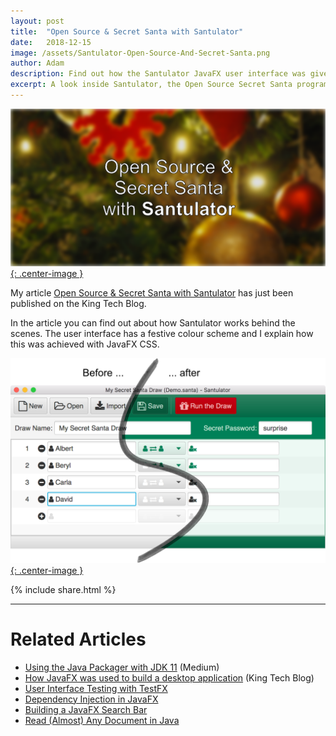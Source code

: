 ```yaml
---
layout: post
title:  "Open Source & Secret Santa with Santulator"
date:   2018-12-15
image: /assets/Santulator-Open-Source-And-Secret-Santa.png
author: Adam
description: Find out how the Santulator JavaFX user interface was given a colourful festive feel and some of the secrets of how it works behind the scenes.
excerpt: A look inside Santulator, the Open Source Secret Santa program. Find out how the JavaFX user interface was given a colourful festive feel and some of the secrets of how it works behind the scenes.
---
```

[![Open Source & Secret Santa with Santulator](/assets/Santulator-Open-Source-And-Secret-Santa.png){: .center-image }][Open Source & Secret Santa with Santulator]

My article [Open Source & Secret Santa with Santulator] has just been published on the King Tech Blog.

In the article you can find out about how Santulator works behind the scenes.  The user interface has a festive colour scheme and I explain how this was achieved with JavaFX CSS.

[![Santulator Festive Colour Scheme](/assets/Santulator-Festive-Colour-Scheme.png){: .center-image }][Open Source & Secret Santa with Santulator]

{% include share.html %}
___

# Related Articles
* [Using the Java Packager with JDK 11] (Medium)
* [How JavaFX was used to build a desktop application] (King Tech Blog)
* [User Interface Testing with TestFX]
* [Dependency Injection in JavaFX]
* [Building a JavaFX Search Bar]
* [Read (Almost) Any Document in Java]

[Using the Java Packager with JDK 11]:https://medium.com/@adam_carroll/java-packager-with-jdk11-31b3d620f4a8
[How JavaFX was used to build a desktop application]:https://medium.com/techking/how-javafx-was-used-to-build-a-desktop-application-7d4c680d8dc
[User Interface Testing with TestFX]:/2016/07/27/TestFX.html
[Dependency Injection in JavaFX]:/2016/11/13/JavaFX-Dependency-Injection.html
[Building a JavaFX Search Bar]:/2017/01/15/Search-Bar.html
[Read (Almost) Any Document in Java]:/2017/04/30/Read-Any-Document-Format.html
[Open Source & Secret Santa with Santulator]:https://medium.com/techking/open-source-secret-santa-with-santulator-9101972359fc
[Using the Java Packager with JDK 11]:https://medium.com/@adam_carroll/java-packager-with-jdk11-31b3d620f4a8
